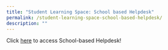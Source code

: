 ```yaml
---
title: "Student Learning Space: School based Helpdesk"
permalink: /student-learning-space-school-based-helpdesk/
description: ""
---
```

Click [here](https://form.gov.sg/63185879214e700011c0b77b) to access School-based Helpdesk!
